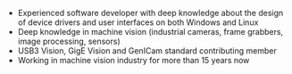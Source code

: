 - Experienced software developer with deep knowledge about the design of device drivers and user interfaces on both Windows and Linux
- Deep knowledge in machine vision (industrial cameras, frame grabbers, image processing, sensors)
- USB3 Vision, GigE Vision and GenICam standard contributing member
- Working in machine vision industry for more than 15 years now
